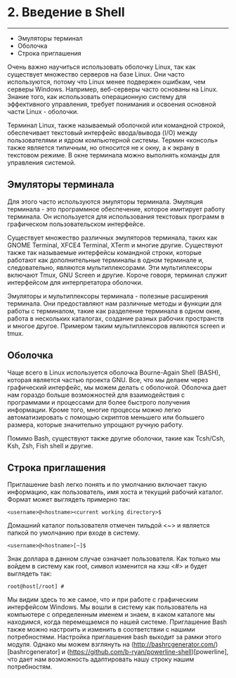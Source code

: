 # 2. Введение в Shell
---- 
* Эмуляторы терминал   
* Оболочка
* Cтрока приглашения

Очень важно научиться использовать оболочку Linux, так как существует множество серверов на базе Linux. Они часто используются, потому что Linux менее подвержен ошибкам, чем серверы Windows. Например, веб-серверы часто основаны на Linux. Знание того, как использовать операционную систему для эффективного управления, требует понимания и освоения основной части Linux - оболочки.

Терминал Linux, также называемый оболочкой или командной строкой, обеспечивает текстовый интерфейс ввода/вывода (I/O) между пользователями и ядром компьютерной системы. Термин «консоль» также является типичным, но относится не к окну, а к экрану в текстовом режиме. В окне терминала можно выполнять команды для управления системой.

Эмуляторы терминала
----
Для этого часто используются эмуляторы терминала. Эмуляция терминала - это программное обеспечение, которое имитирует работу терминала. Он используется для использования текстовых программ в графическом пользовательском интерфейсе.

Существует множество различных эмуляторов терминала, таких как GNOME Terminal, XFCE4 Terminal, XTerm и многие другие. Существуют также так называемые интерфейсы командной строки, которые работают как дополнительные терминалы в одном терминале и, следовательно, являются мультиплексорами. Эти мультиплексоры включают Tmux, GNU Screen и другие. Короче говоря, терминал служит интерфейсом для интерпретатора оболочки.

Эмуляторы и мультиплексоры терминала - полезные расширения терминала. Они предоставляют нам различные методы и функции для работы с терминалом, такие как разделение терминала в одном окне, работа в нескольких каталогах, создание разных рабочих пространств и многое другое. Примером таким мультиплексоров являются screen и tmux.

Оболочка
----
Чаще всего в Linux используется оболочка Bourne-Again Shell (BASH), которая является частью проекта GNU. Все, что мы делаем через графический интерфейс, мы можем делать с оболочкой. Оболочка дает нам гораздо больше возможностей для взаимодействия с программами и процессами для более быстрого получения информации. Кроме того, многие процессы можно легко автоматизировать с помощью скриптов меньшего или большего размера, которые значительно упрощают ручную работу.

Помимо Bash, существуют также другие оболочки, такие как Tcsh/Csh, Ksh, Zsh, Fish shell и другие.

Cтрока приглашения
----
Приглашение bash легко понять и по умолчанию включает такую информацию, как пользователь, имя хоста и текущий рабочий каталог. Формат может выглядеть примерно так:
```
<username>@<hostname><current working directory>$
```
Домашний каталог пользователя отмечен тильдой <~> и является папкой по умолчанию при входе в систему.
```
<username>@<hostname>[~]$
```
Знак доллара в данном случае означает пользователя. Как только мы войдем в систему как root, символ изменится на хэш <#> и будет выглядеть так:
```
root@host[/root] #
```
Мы видим здесь то же самое, что и при работе с графическим интерфейсом Windows. Мы вошли в систему как пользователь на компьютере с определенным именем и знаем, в каком каталоге мы находимся, когда перемещаемся по нашей системе. Приглашение Bash также можно настроить и изменить в соответствии с нашими потребностями. Настройка приглашения bash выходит за рамки этого модуля. Однако мы можем взглянуть на (http://bashrcgenerator.com/)[bashrcgenerator] и (https://github.com/b-ryan/powerline-shell)[powerline], что дает нам возможность адаптировать нашу строку нашим потребностям.
